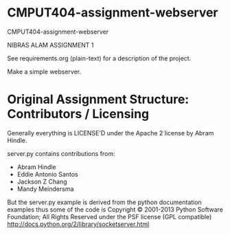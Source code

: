 CMPUT404-assignment-webserver
=============================

CMPUT404-assignment-webserver

NIBRAS ALAM ASSIGNMENT 1

See requirements.org (plain-text) for a description of the project.

Make a simple webserver.



Original Assignment Structure:
Contributors / Licensing
========================

Generally everything is LICENSE'D under the Apache 2 license by Abram Hindle.

server.py contains contributions from:

* Abram Hindle
* Eddie Antonio Santos
* Jackson Z Chang
* Mandy Meindersma 

But the server.py example is derived from the python documentation
examples thus some of the code is Copyright © 2001-2013 Python
Software Foundation; All Rights Reserved under the PSF license (GPL
compatible) http://docs.python.org/2/library/socketserver.html

